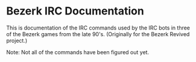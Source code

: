 # Bezerk IRC Documentation
This is documentation of the IRC commands used by the IRC bots in three of the Bezerk games from the late 90's.
(Originally for the Bezerk Revived project.)

Note: Not all of the commands have been figured out yet.
